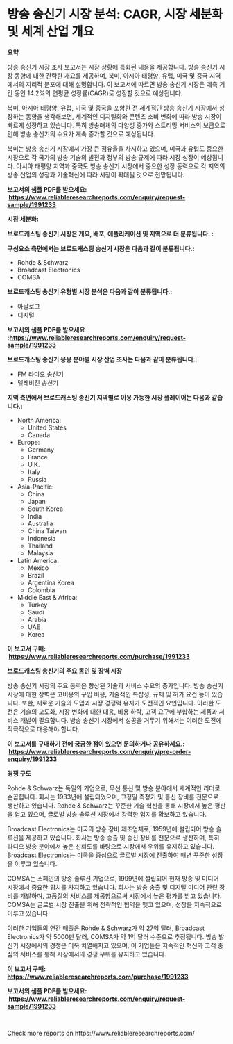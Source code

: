 <p><h1>방송 송신기 시장 분석: CAGR, 시장 세분화 및 세계 산업 개요</h1></p><p><strong>요약</strong></p>
<p><p>방송 송신기 시장 조사 보고서는 시장 상황에 특화된 내용을 제공합니다. 방송 송신기 시장 동향에 대한 간략한 개요를 제공하며, 북미, 아시아 태평양, 유럽, 미국 및 중국 지역에서의 지리적 분포에 대해 설명합니다. 이 보고서에 따르면 방송 송신기 시장은 예측 기간 동안 14.2%의 연평균 성장률(CAGR)로 성장할 것으로 예상됩니다.</p><p>북미, 아시아 태평양, 유럽, 미국 및 중국을 포함한 전 세계적인 방송 송신기 시장에서 성장하는 동향을 생각해보면, 세계적인 디지털화와 콘텐츠 소비 변화에 따라 방송 시장이 빠르게 성장하고 있습니다. 특히 방송매체의 다양성 증가와 스트리밍 서비스의 보급으로 인해 방송 송신기의 수요가 계속 증가할 것으로 예상됩니다.</p><p>북미는 방송 송신기 시장에서 가장 큰 점유율을 차지하고 있으며, 미국과 유럽도 중요한 시장으로 각 국가의 방송 기술의 발전과 정부의 방송 규제에 따라 시장 성장이 예상됩니다. 아시아 태평양 지역과 중국도 방송 송신기 시장에서 중요한 성장 동력으로 각 지역의 방송 산업의 성장과 기술혁신에 따라 시장이 확대될 것으로 전망됩니다.</p></p>
<p><strong>보고서의 샘플 PDF를 받으세요: &nbsp;<a href="https://www.reliableresearchreports.com/enquiry/request-sample/1991233">https://www.reliableresearchreports.com/enquiry/request-sample/1991233</a></strong></p>
<p><strong>시장 세분화:</strong></p>
<p><strong> 브로드캐스팅 송신기 시장은 개요, 배포, 애플리케이션 및 지역으로 더 분류됩니다. :</strong></p>
<p><strong>구성요소 측면에서는 브로드캐스팅 송신기 시장은 다음과 같이 분류됩니다.:</strong></p>
<p><ul><li>Rohde & Schwarz</li><li>Broadcast Electronics</li><li>COMSA</li></ul></p>
<p><strong> 브로드캐스팅 송신기 유형별 시장 분석은 다음과 같이 분류됩니다.:</strong></p>
<p><ul><li>아날로그</li><li>디지털</li></ul></p>
<p><strong>보고서의 샘플 PDF를 받으세요 :<a href="https://www.reliableresearchreports.com/enquiry/request-sample/1991233">https://www.reliableresearchreports.com/enquiry/request-sample/1991233</a></strong></p>
<p><strong> 브로드캐스팅 송신기 응용 분야별 시장 산업 조사는 다음과 같이 분류됩니다.:</strong></p>
<p><ul><li>FM 라디오 송신기</li><li>텔레비전 송신기</li></ul></p>
<p><strong>지역 측면에서 브로드캐스팅 송신기 지역별로 이용 가능한 시장 플레이어는 다음과 같습니다.:</strong></p>
<p><ul>
    <li>
        North America:
        <ul>
            <li>United States</li>
            <li>Canada</li>
        </ul>
    </li>
    <li>
        Europe:
        <ul>
            <li>Germany</li>
            <li>France</li>
            <li>U.K.</li>
            <li>Italy</li>
            <li>Russia</li>
        </ul>
    </li>
    <li>
        Asia-Pacific:
        <ul>
            <li>China</li>
            <li>Japan</li>
            <li>South Korea</li>
            <li>India</li>
            <li>Australia</li>
            <li>China Taiwan</li>
            <li>Indonesia</li>
            <li>Thailand</li>
            <li>Malaysia</li>
        </ul>
    </li>
    <li>
        Latin America:
        <ul>
            <li>Mexico</li>
            <li>Brazil</li>
            <li>Argentina Korea</li>
            <li>Colombia</li>
        </ul>
    </li>
    <li>
        Middle East & Africa:
        <ul>
            <li>Turkey</li>
            <li>Saudi</li>
            <li>Arabia</li>
            <li>UAE</li>
            <li>Korea</li>
        </ul>
    </li>
    </ul></p>
<p><strong>이 보고서 구매: &nbsp;<a href="https://www.reliableresearchreports.com/purchase/1991233">https://www.reliableresearchreports.com/purchase/1991233</a></strong></p>
<p><strong>브로드캐스팅 송신기의 주요 동인 및 장벽 시장</strong></p>
<p><p>방송 송신기 시장의 주요 동력은 향상된 기술과 서비스 수요의 증가입니다. 방송 송신기 시장에 대한 장벽은 고비용의 구입 비용, 기술적인 복잡성, 규제 및 허가 요건 등이 있습니다. 또한, 새로운 기술의 도입과 시장 경쟁력 유지가 도전적인 요인입니다. 이러한 도전은 기술의 고도화, 시장 변화에 대한 대응, 비용 하락, 고객 요구에 부합하는 제품과 서비스 개발이 필요합니다. 방송 송신기 시장에서 성공을 거두기 위해서는 이러한 도전에 적극적으로 대응해야 합니다.</p></p>
<p><strong>이 보고서를 구매하기 전에 궁금한 점이 있으면 문의하거나 공유하세요.: &nbsp;<a href="https://www.reliableresearchreports.com/enquiry/pre-order-enquiry/1991233">https://www.reliableresearchreports.com/enquiry/pre-order-enquiry/1991233</a></strong></p>
<p><strong>경쟁 구도</strong></p>
<p><p>Rohde & Schwarz는 독일의 기업으로, 무선 통신 및 방송 분야에서 세계적인 리더로 손꼽힙니다. 회사는 1933년에 설립되었으며, 고정밀 측정기 및 통신 장비를 전문으로 생산하고 있습니다. Rohde & Schwarz는 꾸준한 기술 혁신을 통해 시장에서 높은 평판을 얻고 있으며, 글로벌 방송 솔루션 시장에서 강력한 입지를 확보하고 있습니다.</p><p>Broadcast Electronics는 미국의 방송 장비 제조업체로, 1959년에 설립되어 방송 솔루션을 제공하고 있습니다. 회사는 방송 송출 및 송신 장비를 전문으로 생산하며, 특히 라디오 방송 분야에서 높은 신뢰도를 바탕으로 시장에서 우위를 유지하고 있습니다. Broadcast Electronics는 미국을 중심으로 글로벌 시장에 진출하여 매년 꾸준한 성장을 이루고 있습니다.</p><p>COMSA는 스페인의 방송 솔루션 기업으로, 1999년에 설립되어 현재 방송 및 미디어 시장에서 중요한 위치를 차지하고 있습니다. 회사는 방송 송출 및 디지털 미디어 관련 장비를 개발하며, 고품질의 서비스를 제공함으로써 시장에서 높은 평가를 받고 있습니다. COMSA는 글로벌 시장 진출을 위해 전략적인 협약을 맺고 있으며, 성장을 지속적으로 이루고 있습니다.</p><p>이러한 기업들의 연간 매출은 Rohde & Schwarz가 약 27억 달러, Broadcast Electronics가 약 5000만 달러, COMSA가 약 1억 달러 수준으로 추정됩니다. 방송 발신기 시장에서의 경쟁은 더욱 치열해지고 있으며, 이 기업들은 지속적인 혁신과 고객 중심의 서비스를 통해 시장에서의 경쟁 우위를 유지하고 있습니다.</p></p>
<p><strong>이 보고서 구매: &nbsp; <a href="https://www.reliableresearchreports.com/purchase/1991233">https://www.reliableresearchreports.com/purchase/1991233</a></strong></p>
<p><strong>보고서의 샘플 PDF를 받으세요: &nbsp;<a href="https://www.reliableresearchreports.com/enquiry/request-sample/1991233">https://www.reliableresearchreports.com/enquiry/request-sample/1991233</a></strong><strong></strong></p>
<p>&nbsp;</p>
<p>Check more reports on https://www.reliableresearchreports.com/</p>